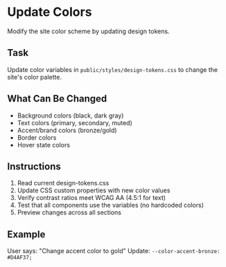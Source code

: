 # Update Colors

Modify the site color scheme by updating design tokens.

## Task
Update color variables in `public/styles/design-tokens.css` to change the site's color palette.

## What Can Be Changed
- Background colors (black, dark gray)
- Text colors (primary, secondary, muted)
- Accent/brand colors (bronze/gold)
- Border colors
- Hover state colors

## Instructions
1. Read current design-tokens.css
2. Update CSS custom properties with new color values
3. Verify contrast ratios meet WCAG AA (4.5:1 for text)
4. Test that all components use the variables (no hardcoded colors)
5. Preview changes across all sections

## Example
User says: "Change accent color to gold"
Update: `--color-accent-bronze: #D4AF37;`
